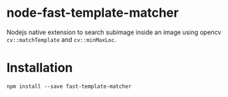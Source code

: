 # node-fast-template-matcher

Nodejs native extension to search subimage inside an image using opencv `cv::matchTemplate` and `cv::minMaxLoc`.

# Installation

```
npm install --save fast-template-matcher
```
